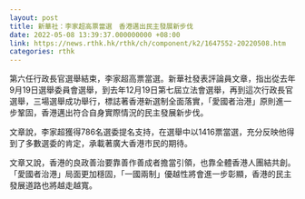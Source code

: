 ```yaml
---
layout: post
title: 新華社：李家超高票當選　香港邁出民主發展新步伐
date: 2022-05-08 13:39:37.000000000 +08:00
link: https://news.rthk.hk/rthk/ch/component/k2/1647552-20220508.htm
categories: rthk
---
```


第六任行政長官選舉結束，李家超高票當選。新華社發表評論員文章，指出從去年9月19日選舉委員會選舉，到去年12月19日第七屆立法會選舉，再到這次行政長官選舉，三場選舉成功舉行，標誌著香港新選制全面落實，「愛國者治港」原則進一步鞏固，香港邁出符合自身實際情況的民主發展新步伐。

文章說，李家超獲得786名選委提名支持，在選舉中以1416票當選，充分反映他得到了多數選委的肯定，承載著廣大香港市民的期待。

文章又說，香港的良政善治要靠善作善成者擔當引領，也靠全體香港人團結共創。「愛國者治港」局面更加穩固，「一國兩制」優越性將會進一步彰顯，香港的民主發展道路也將越走越寬。
